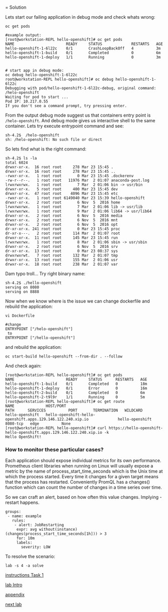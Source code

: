 = Solution

Lets start our failing application in debug mode and check whats wrong:
```
oc get pods

#example output:
[root@workstation-REPL hello-openshift]# oc get pods
NAME                       READY     STATUS             RESTARTS   AGE
hello-openshift-1-6l22c    0/1       CrashLoopBackOff   4          3m
hello-openshift-1-build    0/1       Completed          0          6m
hello-openshift-1-deploy   1/1       Running            0          3m


# start app in debug mode:
oc debug hello-openshift-1-6l22c
root@workstation-REPL hello-openshift]# oc debug hello-openshift-1-6l22c
Debugging with pod/hello-openshift-1-6l22c-debug, original command: /helo-openshift
Waiting for pod to start ...
Pod IP: 10.217.0.55
If you don't see a command prompt, try pressing enter.
```

From the output debug mode suggest us that containers entry point is `/helo-openshift`.
And debug mode gives us interactive shell to the same container. Lets try execute entrypoint command and see:
```
sh-4.2$  /helo-openshift
sh: /helo-openshift: No such file or direct
```

So lets find what is the right command:
```
sh-4.2$ ls -la
total 6024
drwxr-xr-x.  16 root root     278 Mar 23 15:45 .
drwxr-xr-x.  16 root root     278 Mar 23 15:45 ..
-rwxr-xr-x.   1 root root       0 Mar 23 15:45 .dockerenv
-rw-r--r--.   1 root root   11976 Mar  2 01:07 anaconda-post.log
lrwxrwxrwx.   1 root root       7 Mar  2 01:06 bin -> usr/bin
drwxr-xr-x.   5 root root     400 Mar 23 15:45 dev
drwxr-xr-x.  47 root root    4096 Mar 23 15:45 etc
-rwxr-xr-x.   1 root root 6149040 Mar 23 15:39 hello-openshift
drwxr-xr-x.   2 root root       6 Nov  5  2016 home
lrwxrwxrwx.   1 root root       7 Mar  2 01:06 lib -> usr/lib
lrwxrwxrwx.   1 root root       9 Mar  2 01:06 lib64 -> usr/lib64
drwxr-xr-x.   2 root root       6 Nov  5  2016 media
drwxr-xr-x.   2 root root       6 Nov  5  2016 mnt
drwxr-xr-x.   2 root root       6 Nov  5  2016 opt
dr-xr-xr-x. 241 root root       0 Mar 23 15:45 proc
dr-xr-x---.   2 root root     114 Mar  2 01:07 root
drwxr-xr-x.  11 root root     145 Mar 23 15:45 run
lrwxrwxrwx.   1 root root       8 Mar  2 01:06 sbin -> usr/sbin
drwxr-xr-x.   2 root root       6 Nov  5  2016 srv
dr-xr-xr-x.  13 root root       0 Mar 23 08:37 sys
drwxrwxrwt.   7 root root     132 Mar  2 01:07 tmp
drwxr-xr-x.  13 root root     155 Mar  2 01:06 usr
drwxr-xr-x.  18 root root     238 Mar  2 01:07 var
```

Dam typo troll... Try right binary name:
```
sh-4.2$ ./hello-openshift 
serving on 8080
serving on 8888
```

Now when we know where is the issue we can change dockerfile and rebuild the application:
```
vi Dockerfile

#change 
ENTRYPOINT ["/helo-openshift"]
 to
ENTRYPOINT ["/hello-openshift"]
```

and rebuild the application:
```
oc start-build hello-openshift --from-dir . --follow
```

And check again:
```
[root@workstation-REPL hello-openshift]# oc get pods
NAME                       READY     STATUS      RESTARTS   AGE
hello-openshift-1-build    0/1       Completed   0          18m
hello-openshift-1-deploy   0/1       Error       0          16m
hello-openshift-2-build    0/1       Completed   0          6m
hello-openshift-2-t9l9r    1/1       Running     0          5m
[root@workstation-REPL hello-openshift]# oc get route
NAME              HOST/PORT                                                     PATH      SERVICES          PORT       TERMINATION   WILDCARD
hello-openshift   hello-openshift-hello-openshift.apps.129.146.122.240.xip.io             hello-openshift   8080-tcp   edge          None
[root@workstation-REPL hello-openshift]# curl https://hello-openshift-hello-openshift.apps.129.146.122.240.xip.io -k
Hello OpenShift!
```

### How to monitor these particular cases?

Each application should expose individual metrics for its own performance.  Prometheus client libraries when running on Linux will usually expose a metric by the name of process_start_time_seconds which is the Unix time at which the process started. Every time it changes for a given target means that the process has restarted. Conveniently PromQL has a changes() function which can count the number of changes in a time series over time.

So we can craft an alert, based on how often this value changes. Implying - restart happens.

```
groups:
 - name: example
   rules:
    - alert: JobRestarting
     expr: avg without(instance)(changes(process_start_time_seconds[1h])) > 3 
     for: 10m
     labels:
       severity: LOW
```

To resolve the scenario:
```
lab -s 4 -a solve
```

[instructions Task 1](part1.md)

[lab Intro](../README.md)

[appendix](appendix.md)

[next lab](../scenario5/part1.md)